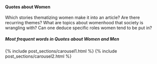 <!-- ---
layout: post
title: "Quotes about Women"
# subtitle: "because they lacked opposable thumbs and the brainpower to build a space program."
background: ''
--- -->

#### Quotes about Women

Which stories thematizing women make it into an article? Are there recurring themes? 
What are topics about womenhood that society is wrangling with?
Can one deduce specific roles women tend to be put in?


##### Most frequent words in Quotes about Women and Men

{% include post_sections/carousel1.html %} {% include post_sections/carousel2.html %}

